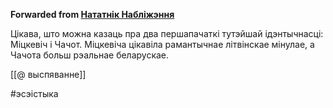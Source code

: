 **Forwarded from [Нататнік Набліжэння](https://t.me/c/1417989827/2377)**

Цікава, што можна казаць пра два першапачаткі тутэйшай ідэнтычнасці: Міцкевіч і Чачот. Міцкевіча цікавіла рамантычнае літвінскае мінулае, а Чачота больш рэальнае беларускае.


[[@ выспяванне]]

#эсэістыка